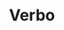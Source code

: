 ---
title: "Verbo"
description: "Maîtrisez N'importe Quelle Langue avec l'IA : Le Coach Moderne de Grammaire et de Prononciation"
main:
  id: 3
  content: |
    Verbo est le coach linguistique de nouvelle génération. Propulsé par Gemini AI, il est conçu pour résoudre les aspects les plus ardus de l'aisance : la précision grammaticale et la prononciation naturelle. Construit sur une architecture moderne multiplateforme, Verbo offre une expérience personnalisée et conversationnelle disponible sur iOS, Android et le Web, rendant la maîtrise des langues vraiment accessible.
  imgCard: "@/images/verbo_app_card.jpg"
  imgMain: "@/images/verbo_app_main.jpg"
  imgAlt: "Illustration de l'interface de chat linguistique Verbo AI"
tabs:
  - id: "tabs-with-card-item-1"
    dataTab: "#tabs-with-card-1"
    title: "Aperçu"
  - id: "tabs-with-card-item-2"
    dataTab: "#tabs-with-card-2"
    title: "Fonctionnalités Coach"
  - id: "tabs-with-card-item-3"
    dataTab: "#tabs-with-card-3"
    title: "Technologie et Monétisation"
longDescription:
  title: "De l'Erreur de Particule à l'Aisance Parfaite"
  subTitle: |
    Verbo n'est pas une simple application de vocabulaire. C'est un partenaire intelligent qui privilégie la profondeur à la quantité. Notre coach utilise l'API Gemini Live pour une conversation en temps réel, repérant instantanément les erreurs dans des structures complexes comme les particules coréennes et l'accentuation tonale japonaise. Que vous écriviez ou parliez, Verbo fournit le feedback ciblé nécessaire pour dépasser les erreurs de débutant et parler avec assurance.
  btnTitle: "Commencer Votre Session de Coaching Gratuite"
  btnURL: "/inscription"
descriptionList:
  - title: "Maîtriser la Grammaire par le Contexte"
    subTitle: "Obtenez des explications instantanées et détaillées pour chaque erreur, vous aidant à comprendre le 'pourquoi' de la correction au lieu de simplement mémoriser la solution."
  - title: "Feedback Vocal en Direct"
    subTitle: "Utilisez le Mode Vocal Live optionnel pour pratiquer l'expression orale. L'IA analyse votre audio et vous donne des conseils précis sur les nuances et l'intonation phonétiques."
  - title: "Système de Révision Adaptatif (Pro)"
    subTitle: "Verbo génère automatiquement des quiz ciblés basés sur vos erreurs passées, garantissant que vous ne refaites jamais la même erreur grammaticale."
specificationsLeft:
  - title: "Déploiement Multiplateforme Complet"
    subTitle: "Construit avec un code-base unique (ex : Flutter) pour une expérience cohérente et haute performance sur les navigateurs, iOS et Android."
  - title: "Authentification Firebase Sécurisée"
    subTitle: "L'inscription et la connexion sécurisées garantissent que tous les progrès, séries de victoires et historiques d'apprentissage de l'utilisateur sont sauvegardés individuellement et de manière persistante."
  - title: "Expertise Linguistique Ciblée"
    subTitle: "Instructions système spécialisées pour les langues complexes comme le **coréen (Hangeul/Postpositions)** et le **japonais (Kanji/Particules)**."
  - title: "Interface Moderne Sombre (Dark Mode)"
    subTitle: "Une interface claire, sans distraction, avec un thème sombre pour maintenir l'utilisateur concentré sur la conversation."
specificationsRight:
  - title: "Deux Modes de Communication"
    subTitle: "Passez en toute fluidité du chat textuel au Mode Vocal Live (à faible latence) au sein de la même interface."
  - title: "Fonctionnalités Soumises à Abonnement"
    subTitle: "Les fonctionnalités clés (Explications Grammaticales, Révision Adaptative) sont réservées aux abonnés Verbo Pro pour garantir une qualité premium."
  - title: "Backend Cloud Évolutif"
    subTitle: "Utilisation de Firebase Cloud Firestore pour une synchronisation de données évolutive et en temps réel sur tous les appareils de l'utilisateur."
  - title: "Gestion d'État Globale"
    subTitle: "Une architecture d'état robuste (Provider/Bloc/Context) assure une authentification précise, un routage fiable et un changement de langue instantané."
blueprints:
  first: "@/images/verbo_app_main.jpg"
  second: "@/images/verbo_app_main.jpg"
---